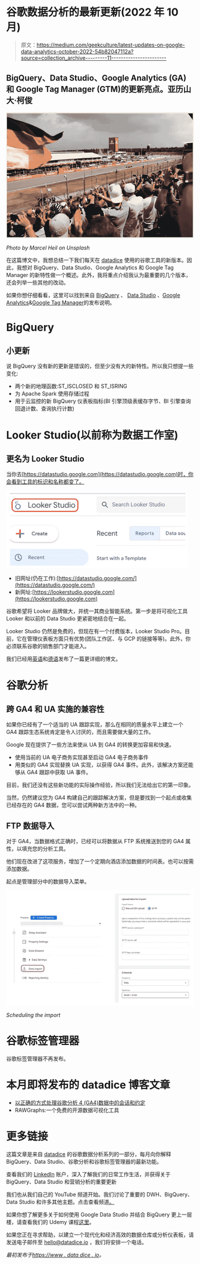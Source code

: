 # 谷歌数据分析的最新更新(2022 年 10 月)

> 原文：<https://medium.com/geekculture/latest-updates-on-google-data-analytics-october-2022-54b82047112a?source=collection_archive---------11----------------------->

## BigQuery、Data Studio、Google Analytics (GA)和 Google Tag Manager (GTM)的更新亮点。亚历山大·柯俊

![](img/3c1777e21f4747ee2bc9b0ded1fdfbdd.png)

*Photo by Marcel Heil on Unsplash*

在这篇博文中，我想总结一下我们每天在 [datadice](https://www.datadice.io/) 使用的谷歌工具的新版本。因此，我想对 BigQuery、Data Studio、Google Analytics 和 Google Tag Manager 的新特性做一个概述。此外，我将重点介绍我认为最重要的几个版本，还会列举一些其他的改动。

如果你想仔细看看，这里可以找到来自 [BigQuery](https://cloud.google.com/bigquery/docs/release-notes) 、 [Data Studio](https://support.google.com/datastudio/answer/11521624) 、[Google Analytics](https://support.google.com/analytics/answer/9164320?hl=en)&[Google Tag Manager](https://support.google.com/tagmanager/answer/4620708?hl=en)的发布说明。

# BigQuery

## 小更新

说 BigQuery 没有新的更新是错误的，但至少没有大的新特性。所以我只想提一些变化:

*   两个新的地理函数:ST_ISCLOSED 和 ST_ISRING
*   为 Apache Spark 使用存储过程
*   用于云监控的新 BigQuery 仪表板指标(BI 引擎顶级表缓存字节、BI 引擎查询回退计数、查询执行计数)

# Looker Studio(以前称为数据工作室)

## 更名为 Looker Studio

当你去[https://datastudio.google.com](https://datastudio.google.com)时，你会看到工具的标识和名称都变了。

![](img/3f188f085e646445b5f5ecc8a425f5dd.png)

*   旧网址(仍在工作):[https://datastudio.google.com/](https://datastudio.google.com/)
*   新网址:[https://lookerstudio.google.com](https://lookerstudio.google.com)

谷歌希望将 Looker 品牌做大，并统一其商业智能系统。第一步是将可视化工具 Looker 和以前的 Data Studio 更紧密地结合在一起。

Looker Studio 仍然是免费的，但现在有一个付费版本，Looker Studio Pro。目前，它在管理仪表板方面只有优势(团队工作区、与 GCP 的链接等等)。此外，你必须联系谷歌的销售部门才能进入。

我们已经用[英语](https://datadice.medium.com/a-unified-bi-platform-with-google-data-studio-and-looker-96b07f3c8409)和[德语](https://datadice.medium.com/eine-einheitliche-bi-plattform-mit-google-data-studio-und-looker-813c54c8dbf2)发布了一篇更详细的博文。

# 谷歌分析

## 跨 GA4 和 UA 实施的兼容性

如果你已经有了一个适当的 UA 跟踪实现，那么在相同的质量水平上建立一个 GA4 跟踪生态系统肯定是令人讨厌的，而且需要做大量的工作。

Google 现在提供了一些方法来使从 UA 到 GA4 的转换更加容易和快速。

*   使用当前的 UA 电子商务实现甚至启动 GA4 电子商务事件
*   用类似的 GA4 实现替换 UA 实现，以获得 GA4 事件。此外，该解决方案还能够从 GA4 跟踪中获取 UA 事件。

目前，我们还没有这些新功能的实际操作经验，所以我们无法给出它的第一印象。

当然，仍然建议您为 GA4 构建自己的跟踪解决方案，但是要找到一个起点或收集已经存在的 GA4 数据，您可以尝试两种新方法中的一种。

## FTP 数据导入

对于 GA4，当数据格式正确时，已经可以将数据从 FTP 系统推送到您的 GA4 属性，以填充您的分析工具。

他们现在改进了这项服务，增加了一个定期向酒店添加数据的时间表。也可以按需添加数据。

起点是管理部分中的数据导入菜单。

![](img/ef6fdbcebee34217a60d29572cd6c7d0.png)

*Scheduling the import*

# 谷歌标签管理器

谷歌标签管理器不再发布。

# 本月即将发布的 datadice 博客文章

*   [以正确的方式处理谷歌分析 4 (GA4)数据中的会话和约定](/nerd-for-tech/handle-sessions-and-engagements-in-the-google-analytics-4-ga4-data-in-a-correct-way-d55cc988efee?source=your_stories_page-------------------------------------)
*   RAWGraphs:一个免费的开源数据可视化工具

# 更多链接

这篇文章是来自 [datadice](https://www.datadice.io/) 的谷歌数据分析系列的一部分，每月向你解释 BigQuery、Data Studio、谷歌分析和谷歌标签管理器的最新功能。

查看我们的 [LinkedIn](https://www.linkedin.com/company/datadice) 账户，深入了解我们的日常工作生活，并获得关于 BigQuery、Data Studio 和营销分析的重要更新

我们也从我们自己的 YouTube 频道开始。我们讨论了重要的 DWH、BigQuery、Data Studio 和许多其他主题。点击查看频道[。](https://www.youtube.com/channel/UCpyCm0Pb2fqu5XnaiflrWDg)

如果你想了解更多关于如何使用 Google Data Studio 并结合 BigQuery 更上一层楼，请查看我们的 Udemy 课程[这里](https://www.udemy.com/course/bigquery-data-studio-grundlagen/)。

如果您正在寻求帮助，以建立一个现代化和经济高效的数据仓库或分析仪表板，请发送电子邮件至 [hello@datadice.io](mailto:hello@datadice.io) ，我们将安排一个电话。

*最初发布于*[*https://www . data dice . io*](https://www.datadice.io/new-features-october-2022)*。*
